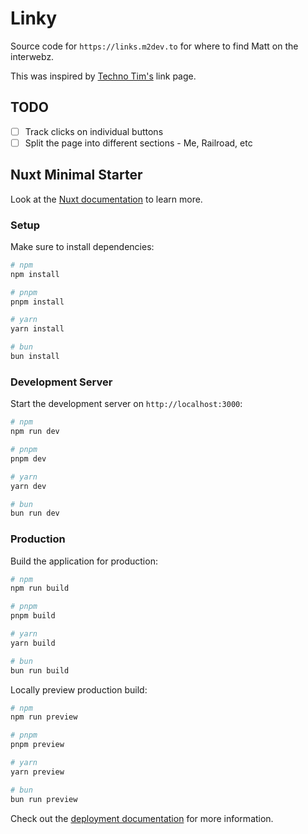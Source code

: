 # Linky

Source code for `https://links.m2dev.to` for where to find Matt on the interwebz.

This was inspired by [Techno Tim's](https://links.technotim.live/) link page.

## TODO

- [ ] Track clicks on individual buttons
- [ ] Split the page into different sections - Me, Railroad, etc

## Nuxt Minimal Starter

Look at the [Nuxt documentation](https://nuxt.com/docs/getting-started/introduction) to learn more.


### Setup

Make sure to install dependencies:

```bash
# npm
npm install

# pnpm
pnpm install

# yarn
yarn install

# bun
bun install
```

### Development Server

Start the development server on `http://localhost:3000`:

```bash
# npm
npm run dev

# pnpm
pnpm dev

# yarn
yarn dev

# bun
bun run dev
```

### Production

Build the application for production:

```bash
# npm
npm run build

# pnpm
pnpm build

# yarn
yarn build

# bun
bun run build
```

Locally preview production build:

```bash
# npm
npm run preview

# pnpm
pnpm preview

# yarn
yarn preview

# bun
bun run preview
```

Check out the [deployment documentation](https://nuxt.com/docs/getting-started/deployment) for more information.

